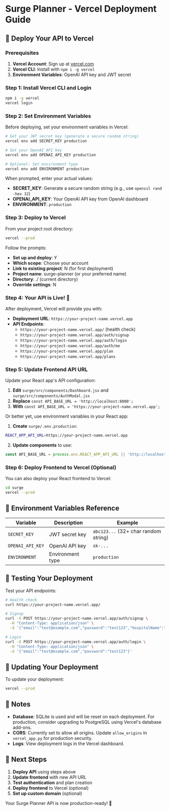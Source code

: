 # Surge Planner - Vercel Deployment Guide

## 🚀 Deploy Your API to Vercel

### Prerequisites
1. **Vercel Account**: Sign up at [vercel.com](https://vercel.com)
2. **Vercel CLI**: Install with `npm i -g vercel`
3. **Environment Variables**: OpenAI API key and JWT secret

### Step 1: Install Vercel CLI and Login
```bash
npm i -g vercel
vercel login
```

### Step 2: Set Environment Variables
Before deploying, set your environment variables in Vercel:

```bash
# Set your JWT secret key (generate a secure random string)
vercel env add SECRET_KEY production

# Set your OpenAI API key
vercel env add OPENAI_API_KEY production

# Optional: Set environment type
vercel env add ENVIRONMENT production
```

When prompted, enter your actual values:
- **SECRET_KEY**: Generate a secure random string (e.g., use `openssl rand -hex 32`)
- **OPENAI_API_KEY**: Your OpenAI API key from OpenAI dashboard
- **ENVIRONMENT**: `production`

### Step 3: Deploy to Vercel
From your project root directory:

```bash
vercel --prod
```

Follow the prompts:
- **Set up and deploy**: Y
- **Which scope**: Choose your account
- **Link to existing project**: N (for first deployment)
- **Project name**: surge-planner (or your preferred name)
- **Directory**: ./ (current directory)
- **Override settings**: N

### Step 4: Your API is Live! 🎉
After deployment, Vercel will provide you with:
- **Deployment URL**: `https://your-project-name.vercel.app`
- **API Endpoints**:
  - `https://your-project-name.vercel.app/` (health check)
  - `https://your-project-name.vercel.app/auth/signup`
  - `https://your-project-name.vercel.app/auth/login`
  - `https://your-project-name.vercel.app/auth/me`
  - `https://your-project-name.vercel.app/plan`
  - `https://your-project-name.vercel.app/plans`

### Step 5: Update Frontend API URL
Update your React app's API configuration:

1. **Edit** `surge/src/components/Dashboard.jsx` and `surge/src/components/AuthModal.jsx`
2. **Replace** `const API_BASE_URL = 'http://localhost:8000';`
3. **With** `const API_BASE_URL = 'https://your-project-name.vercel.app';`

Or better yet, use environment variables in your React app:

1. **Create** `surge/.env.production`:
```bash
REACT_APP_API_URL=https://your-project-name.vercel.app
```

2. **Update components** to use:
```javascript
const API_BASE_URL = process.env.REACT_APP_API_URL || 'http://localhost:8000';
```

### Step 6: Deploy Frontend to Vercel (Optional)
You can also deploy your React frontend to Vercel:

```bash
cd surge
vercel --prod
```

## 🔧 Environment Variables Reference

| Variable | Description | Example |
|----------|-------------|---------|
| `SECRET_KEY` | JWT secret key | `abc123...` (32+ char random string) |
| `OPENAI_API_KEY` | OpenAI API key | `sk-...` |
| `ENVIRONMENT` | Environment type | `production` |

## 🧪 Testing Your Deployment

Test your API endpoints:

```bash
# Health check
curl https://your-project-name.vercel.app/

# Signup
curl -X POST https://your-project-name.vercel.app/auth/signup \
  -H "Content-Type: application/json" \
  -d '{"email":"test@example.com","password":"test123","hospitalName":"Test Hospital"}'

# Login
curl -X POST https://your-project-name.vercel.app/auth/login \
  -H "Content-Type: application/json" \
  -d '{"email":"test@example.com","password":"test123"}'
```

## 🔄 Updating Your Deployment

To update your deployment:
```bash
vercel --prod
```

## 📝 Notes

- **Database**: SQLite is used and will be reset on each deployment. For production, consider upgrading to PostgreSQL using Vercel's database add-ons.
- **CORS**: Currently set to allow all origins. Update `allow_origins` in `vercel_app.py` for production security.
- **Logs**: View deployment logs in the Vercel dashboard.

## 🎯 Next Steps

1. **Deploy API** using steps above
2. **Update frontend** with new API URL
3. **Test authentication** and plan creation
4. **Deploy frontend** to Vercel (optional)
5. **Set up custom domain** (optional)

Your Surge Planner API is now production-ready! 🚀
